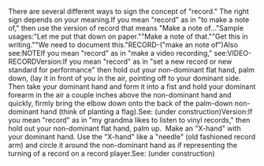 There are several different ways to 
sign the concept of "record." The right sign depends on your meaning.If you mean "record" as in "to make a note of," then use the 
version of record that means "Make a note of..."Sample usages:"Let me put that down on paper.""Make a note of that.""Get this in writing.""We need to document this."RECORD-("make an note of")Also see:NOTEIf you mean "record" as 
in "make a video recording," see:VIDEO-RECORDVersion:If you mean "record" as in "set a new record or new standard for performance" 
then hold out your non-dominant flat hand, palm down, (lay it in front of you in 
the air, pointing off to your dominant side. Then take your dominant hand and 
form it into a fist and hold your dominant forearm in the air a couple inches 
above the non-dominant hand and quickly, firmly bring the elbow down onto the 
back of the palm-down non-dominant hand (think of planting a flag).See: (under construction)Version:If you mean "record" as in "my grandma likes to listen to vinyl records," then 
hold out your non-dominant flat hand, palm up.  Make an "X-hand" with your 
dominant hand. Use the "X-hand" like a "needle" (old fashioned record arm) and 
circle it around the non-dominant hand as if representing the turning of a 
record on a record player.See: 
(under construction)